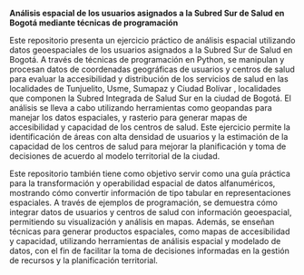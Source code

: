**Análisis espacial de los usuarios asignados a la Subred Sur de Salud en Bogotá mediante técnicas de programación**

Este repositorio presenta un ejercicio práctico de análisis espacial utilizando datos geoespaciales de los usuarios asignados a la Subred Sur de Salud en Bogotá. A través de técnicas de programación en Python, se manipulan y procesan datos de coordenadas geográficas de usuarios y centros de salud para evaluar la accesibilidad y distribución de los servicios de salud en las localidades de Tunjuelito, Usme, Sumapaz y Ciudad Bolívar , localidades que componen la Subred Integrada de Salud Sur en la ciudad de Bogotá. El análisis se lleva a cabo utilizando herramientas como geopandas para manejar los datos espaciales, y rasterio para generar mapas de accesibilidad y capacidad de los centros de salud. Este ejercicio permite la identificación de áreas con alta densidad de usuarios y la estimación de la capacidad de los centros de salud para mejorar la planificación y toma de decisiones de acuerdo al modelo territorial de la ciudad.

Este repositorio también tiene como objetivo servir como una guía práctica para la transformación y operabilidad espacial de datos alfanuméricos, mostrando cómo convertir información de tipo tabular en representaciones espaciales. A través de ejemplos de programación, se demuestra cómo integrar datos de usuarios y centros de salud con información geoespacial, permitiendo su visualización y análisis en mapas. Además, se enseñan técnicas para generar productos espaciales, como mapas de accesibilidad y capacidad, utilizando herramientas de análisis espacial y modelado de datos, con el fin de facilitar la toma de decisiones informadas en la gestión de recursos y la planificación territorial.
